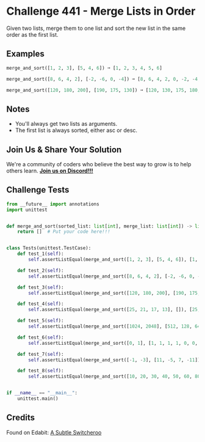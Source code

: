 # Challenge 441 - Merge Lists in Order

Given two lists, merge them to one list and sort the new list in the same order as the first list.

## Examples
```python
merge_and_sort([1, 2, 3], [5, 4, 6]) ➞ [1, 2, 3, 4, 5, 6]

merge_and_sort([8, 6, 4, 2], [-2, -6, 0, -4]) ➞ [8, 6, 4, 2, 0, -2, -4, -6]

merge_and_sort([120, 180, 200], [190, 175, 130]) ➞ [120, 130, 175, 180, 190, 200]
```
## Notes

- You'll always get two lists as arguments.
- The first list is always sorted, either asc or desc.

## Join Us & Share Your Solution

We're a community of coders who believe the best way to grow is to help others learn. **[Join us on Discord!!!]("https"://discord.gg/sfHykntuGy)**

## Challenge Tests
```python
from __future__ import annotations
import unittest


def merge_and_sort(sorted_list: list[int], merge_list: list[int]) -> list[int]:
    return []  # Put your code here!!!


class Tests(unittest.TestCase):
    def test_1(self):
        self.assertListEqual(merge_and_sort([1, 2, 3], [5, 4, 6]), [1, 2, 3, 4, 5, 6])

    def test_2(self):
        self.assertListEqual(merge_and_sort([8, 6, 4, 2], [-2, -6, 0, -4]), [8, 6, 4, 2, 0, -2, -4, -6])

    def test_3(self):
        self.assertListEqual(merge_and_sort([120, 180, 200], [190, 175, 130]), [120, 130, 175, 180, 190, 200])

    def test_4(self):
        self.assertListEqual(merge_and_sort([25, 21, 17, 13], []), [25, 21, 17, 13])

    def test_5(self):
        self.assertListEqual(merge_and_sort([1024, 2048], [512, 128, 64]), [64, 128, 512, 1024, 2048])

    def test_6(self):
        self.assertListEqual(merge_and_sort([0, 1], [1, 1, 1, 1, 0, 0, 0, 0]), [0, 0, 0, 0, 0, 1, 1, 1, 1, 1])

    def test_7(self):
        self.assertListEqual(merge_and_sort([-1, -3], [11, -5, 7, -11]), [11, 7, -1, -3, -5, -11])

    def test_8(self):
        self.assertListEqual(merge_and_sort([10, 20, 30, 40, 50, 60, 80, 90], [70]), [10, 20, 30, 40, 50, 60, 70, 80, 90])


if __name__ == "__main__":
    unittest.main()
```
## Credits

Found on Edabit: [A Subtle Switcheroo](https://edabit.com/challenge/o7u9hqTW5AY3SoZgT)
